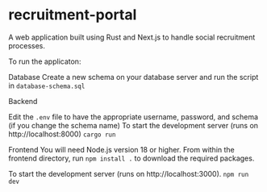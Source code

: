 # recruitment-portal

A web application built using Rust and Next.js to handle social recruitment processes.

To run the applicaton:

Database
Create a new schema on your database server and run the script in `database-schema.sql`

Backend

Edit the `.env` file to have the appropriate username, password, and schema (if you change the schema name)
To start the development server (runs on http://localhost:8000)
`cargo run`

Frontend
You will need Node.js version 18 or higher. From within the frontend directory, run `npm install .` to download the required packages.

To start the development server (runs on http://localhost:3000).
`npm run dev`
